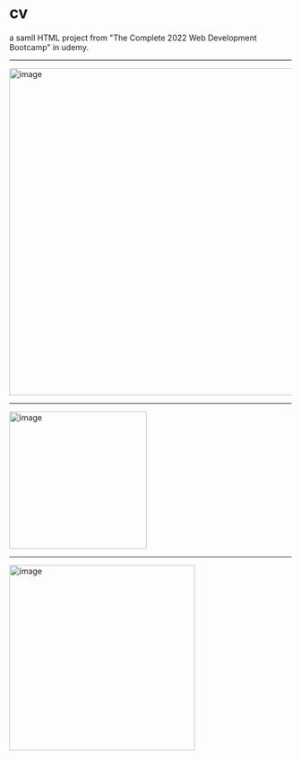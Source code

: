 # cv
a samll HTML project from "The Complete 2022 Web Development Bootcamp" in udemy.

<hr>
<img width="584" alt="image" src="https://user-images.githubusercontent.com/66765006/213347597-5cf30882-b46e-461a-bbc1-dc97fc884af0.png">

<hr>
<img width="245" alt="image" src="https://user-images.githubusercontent.com/66765006/213347687-b94ef723-a6dd-4eeb-bbcc-8881c52c6d9f.png">

<hr>
<img width="331" alt="image" src="https://user-images.githubusercontent.com/66765006/213347728-e3f02d5d-6db1-4d5f-a44d-264f7efb6e27.png">
